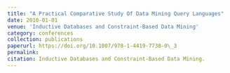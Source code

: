 ```yaml
---
title: "A Practical Comparative Study Of Data Mining Query Languages"
date: 2010-01-01
venue: 'Inductive Databases and Constraint-Based Data Mining'
category: conferences
collection: publications
paperurl: https://doi.org/10.1007/978-1-4419-7738-0\_3
permalink: 
citation: Inductive Databases and Constraint-Based Data Mining.
---
```

